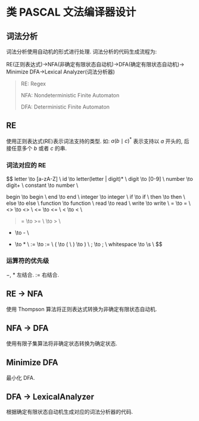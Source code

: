 # 类 PASCAL 文法编译器设计

## 词法分析

词法分析使用自动机的形式进行处理. 词法分析的代码生成流程为:

RE(正则表达式)->NFA(非确定有限状态自动机)->DFA(确定有限状态自动机)-> Minimize DFA->Lexical Analyzer(词法分析器)

> RE: Regex
>
> NFA: Nondeterministic Finite Automaton
>
> DFA: Deterministic Finite Automaton

## RE

使用正则表达式(RE)表示词法支持的类型. 如: $a(b \mid c)^*$ 表示支持以 $a$ 开头的, 后接任意多个 $b$ 或者 $c$ 的串.

### 词法对应的 RE

$$
letter \to [a-zA-Z] \\
id \to letter(letter | digit)* \\
digit \to [0-9] \\
number \to digit+ \\
constant \to number \\

begin \to begin \\
end \to end \\
integer \to integer \\
if \to if \\
then \to then \\
else \to else \\
function \to function \\
read \to read \\
write \to write \\
= \to = \\
<> \to <> \\
<= \to <= \\
< \to < \\
>= \to >= \\
> \to > \\
- \to - \\
* \to * \\
:= \to := \\
( \to ( \\
) \to ) \\
; \to ; \\
whitespace \to \s \\
$$

### 运算符的优先级

$-$, $*$ 左结合. $:=$ 右结合.

## RE -> NFA

使用 Thompson 算法将正则表达式转换为非确定有限状态自动机.



## NFA -> DFA

使用有限子集算法将非确定状态转换为确定状态.

## Minimize DFA

最小化 DFA.

## DFA -> LexicalAnalyzer

根据确定有限状态自动机生成对应的词法分析器的代码.
